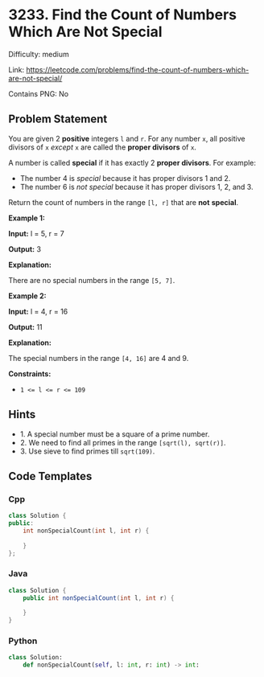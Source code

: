 # 3233. Find the Count of Numbers Which Are Not Special

Difficulty: medium

Link: https://leetcode.com/problems/find-the-count-of-numbers-which-are-not-special/

Contains PNG: No

## Problem Statement

You are given 2 **positive** integers `l` and `r`. For any number `x`, all positive divisors of `x` *except* `x` are called the **proper divisors** of `x`.

A number is called **special** if it has exactly 2 **proper divisors**. For example:

* The number 4 is *special* because it has proper divisors 1 and 2\.
* The number 6 is *not special* because it has proper divisors 1, 2, and 3\.

Return the count of numbers in the range `[l, r]` that are **not** **special**.

**Example 1:**

**Input:** l \= 5, r \= 7

**Output:** 3

**Explanation:**

There are no special numbers in the range `[5, 7]`.

**Example 2:**

**Input:** l \= 4, r \= 16

**Output:** 11

**Explanation:**

The special numbers in the range `[4, 16]` are 4 and 9\.

**Constraints:**

* `1 <= l <= r <= 109`

## Hints

- 1\. A special number must be a square of a prime number.
- 2\. We need to find all primes in the range `[sqrt(l), sqrt(r)]`.
- 3\. Use sieve to find primes till `sqrt(109)`.

## Code Templates

### Cpp
```cpp
class Solution {
public:
    int nonSpecialCount(int l, int r) {
        
    }
};
```

### Java
```java
class Solution {
    public int nonSpecialCount(int l, int r) {
        
    }
}
```

### Python
```python
class Solution:
    def nonSpecialCount(self, l: int, r: int) -> int:
        
```

